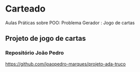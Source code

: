 # Carteado
Aulas Práticas sobre POO: Problema Gerador : Jogo de cartas

## Projeto de jogo de cartas


### Repositório João Pedro
https://github.com/joaopedro-marques/projeto-ada-truco
